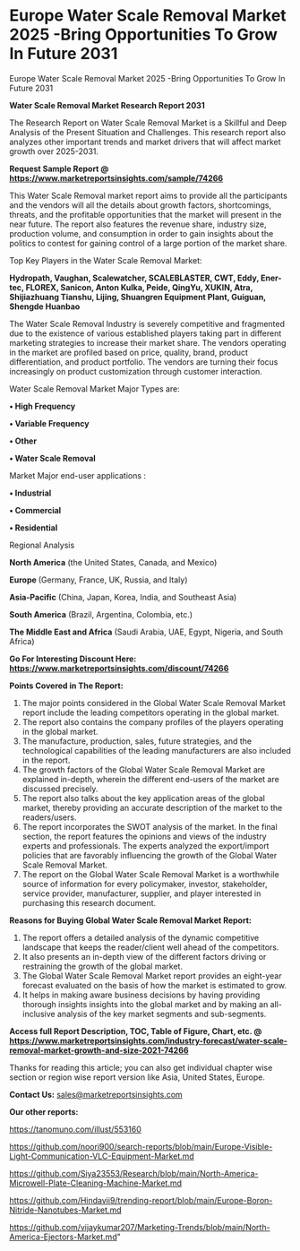 # Europe Water Scale Removal Market 2025 -Bring Opportunities To Grow In Future 2031
Europe Water Scale Removal Market 2025 -Bring Opportunities To Grow In Future 2031

<strong>Water Scale Removal Market Research Report 2031</strong>

The Research Report on Water Scale Removal Market is a Skillful and Deep Analysis of the Present Situation and Challenges. This research report also analyzes other important trends and market drivers that will affect market growth over 2025-2031.

<strong>Request Sample Report @ <a href=https://www.marketreportsinsights.com/sample/74266>https://www.marketreportsinsights.com/sample/74266</a></strong>

This Water Scale Removal market report aims to provide all the participants and the vendors will all the details about growth factors, shortcomings, threats, and the profitable opportunities that the market will present in the near future. The report also features the revenue share, industry size, production volume, and consumption in order to gain insights about the politics to contest for gaining control of a large portion of the market share.

Top Key Players in the Water Scale Removal Market:

<strong>Hydropath, Vaughan, Scalewatcher, SCALEBLASTER, CWT, Eddy, Ener-tec, FLOREX, Sanicon, Anton Kulka, Peide, QingYu, XUKIN, Atra, Shijiazhuang Tianshu, Lijing, Shuangren Equipment Plant, Guiguan, Shengde Huanbao</strong>

The Water Scale Removal Industry is severely competitive and fragmented due to the existence of various established players taking part in different marketing strategies to increase their market share. The vendors operating in the market are profiled based on price, quality, brand, product differentiation, and product portfolio. The vendors are turning their focus increasingly on product customization through customer interaction.

Water Scale Removal Market Major Types are:

<strong>• High Frequency

• Variable Frequency

• Other

• Water Scale Removal</strong>

Market Major end-user applications :

<strong>• Industrial

• Commercial

• Residential</strong>

Regional Analysis

</u><strong><b>North America</b></strong> (the United States, Canada, and Mexico)

<strong><b>Europe </b></strong>(Germany, France, UK, Russia, and Italy)

<strong><b>Asia-Pacific</b></strong> (China, Japan, Korea, India, and Southeast Asia)

<strong><b>South America</b></strong> (Brazil, Argentina, Colombia, etc.)

<strong><b>The Middle East and Africa</b></strong> (Saudi Arabia, UAE, Egypt, Nigeria, and South Africa)

<strong>Go For Interesting Discount Here: <a href=https://www.marketreportsinsights.com/discount/74266>https://www.marketreportsinsights.com/discount/74266</a></strong>

<strong>Points Covered in The Report:</strong>
<ol>
  <li>The major points considered in the Global Water Scale Removal Market report include the leading competitors operating in the global market.</li>
  <li>The report also contains the company profiles of the players operating in the global market.</li>
  <li>The manufacture, production, sales, future strategies, and the technological capabilities of the leading manufacturers are also included in the report.</li>
  <li>The growth factors of the Global Water Scale Removal Market are explained in-depth, wherein the different end-users of the market are discussed precisely.</li>
  <li>The report also talks about the key application areas of the global market, thereby providing an accurate description of the market to the readers/users.</li>
  <li>The report incorporates the SWOT analysis of the market. In the final section, the report features the opinions and views of the industry experts and professionals. The experts analyzed the export/import policies that are favorably influencing the growth of the Global Water Scale Removal Market.</li>
  <li>The report on the Global Water Scale Removal Market is a worthwhile source of information for every policymaker, investor, stakeholder, service provider, manufacturer, supplier, and player interested in purchasing this research document.</li>
</ol>
<strong>Reasons for Buying Global Water Scale Removal Market Report:</strong>

<ol>
  <li>The report offers a detailed analysis of the dynamic competitive landscape that keeps the reader/client well ahead of the competitors.</li>
  <li>It also presents an in-depth view of the different factors driving or restraining the growth of the global market.</li>
  <li>The Global Water Scale Removal Market report provides an eight-year forecast evaluated on the basis of how the market is estimated to grow.</li>
  <li>It helps in making aware business decisions by having providing thorough insights insights into the global market and by making an all-inclusive analysis of the key market segments and sub-segments.</li>
</ol>
<strong>Access full Report Description, TOC, Table of Figure, Chart, etc. @ <a href=https://www.marketreportsinsights.com/industry-forecast/water-scale-removal-market-growth-and-size-2021-74266>https://www.marketreportsinsights.com/industry-forecast/water-scale-removal-market-growth-and-size-2021-74266</a></strong>


Thanks for reading this article; you can also get individual chapter wise section or region wise report version like Asia, United States, Europe.

<strong>Contact Us:</strong>
sales@marketreportsinsights.com

<strong>Our other reports:</strong>

<a href=https://tanomuno.com/illust/553160>https://tanomuno.com/illust/553160</a>

<a href=https://github.com/noori900/search-reports/blob/main/Europe-Visible-Light-Communication-VLC-Equipment-Market.md>https://github.com/noori900/search-reports/blob/main/Europe-Visible-Light-Communication-VLC-Equipment-Market.md</a>

<a href=https://github.com/Siya23553/Research/blob/main/North-America-Microwell-Plate-Cleaning-Machine-Market.md>https://github.com/Siya23553/Research/blob/main/North-America-Microwell-Plate-Cleaning-Machine-Market.md</a>

<a href=https://github.com/Hindavii9/trending-report/blob/main/Europe-Boron-Nitride-Nanotubes-Market.md>https://github.com/Hindavii9/trending-report/blob/main/Europe-Boron-Nitride-Nanotubes-Market.md</a>

<a href=https://github.com/vijaykumar207/Marketing-Trends/blob/main/North-America-Ejectors-Market.md>https://github.com/vijaykumar207/Marketing-Trends/blob/main/North-America-Ejectors-Market.md</a>"
